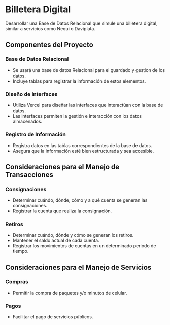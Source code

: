 # Billetera Digital

Desarrollar una Base de Datos Relacional que simule una billetera digital, similar a servicios como Nequi o Daviplata.

## Componentes del Proyecto

### Base de Datos Relacional
- Se usará una base de datos Relacional para el guardado y gestion de los datos.
- Incluye tablas para registrar la información de estos elementos.

### Diseño de Interfaces
- Utiliza Vercel para diseñar las interfaces que interactúan con la base de datos.
- Las interfaces permiten la gestión e interacción con los datos almacenados.

### Registro de Información
- Registra datos en las tablas correspondientes de la base de datos.
- Asegura que la información esté bien estructurada y sea accesible.

## Consideraciones para el Manejo de Transacciones

### Consignaciones
- Determinar cuándo, dónde, cómo y a qué cuenta se generan las consignaciones.
- Registrar la cuenta que realiza la consignación.

### Retiros
- Determinar cuándo, dónde y cómo se generan los retiros.
- Mantener el saldo actual de cada cuenta.
- Registrar los movimientos de cuentas en un determinado periodo de tiempo.

## Consideraciones para el Manejo de Servicios

### Compras
- Permitir la compra de paquetes y/o minutos de celular.

### Pagos
- Facilitar el pago de servicios públicos.
